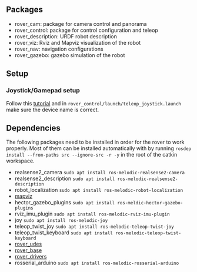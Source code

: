 ## Packages

* rover_cam: package for camera control and panorama
* rover_control: package for control configuration and teleop
* rover_description: URDF robot description
* rover_viz: Rviz and Mapviz visualization of the robot
* rover_nav: navigation configurations
* rover_gazebo: gazebo simulation of the robot

## Setup
### Joystick/Gamepad setup
Follow this [tutorial](http://wiki.ros.org/joy/Tutorials/ConfiguringALinuxJoystick) and in `rover_control/launch/teleop_joystick.launch` make sure the device name is correct.

## Dependencies

The following packages need to be installed in order for the rover to work properly. Most of them can be installed automatically with by running `rosdep install --from-paths src --ignore-src -r -y` in the root of the catkin workspace.

* realsense2_camera `sudo apt install ros-melodic-realsense2-camera`
* realsense2_description `sudo apt install ros-melodic-realsense2-description`
* robot_localization `sudo apt install ros-melodic-robot-localization`
* [mapviz](https://swri-robotics.github.io/mapviz/)
* hector_gazebo_plugins `sudo apt install ros-meldic-hector-gazebo-plugins`
* rviz_imu_plugin `sudo apt install ros-melodic-rviz-imu-plugin`
* joy `sudo apt install ros-melodic-joy`
* teleop_twist_joy `sudo apt install ros-melodic-teleop-twist-joy`
* teleop_twist_keyboard `sudo apt install ros-melodic-teleop-twist-keyboard`
* [rover_udes](https://github.com/robotique-udes/rover_udes)
* [rover_base](https://github.com/robotique-udes/rover_base)
* [rover_drivers](https://github.com/robotique-udes/rover_drivers)
* rosserial_arduino `sudo apt install ros-melodic-rosserial-arduino`

